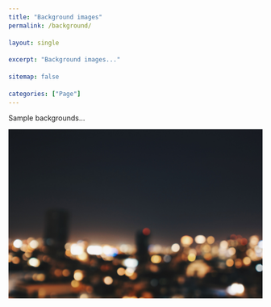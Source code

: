 ```yaml
---
title: "Background images"
permalink: /background/

layout: single

excerpt: "Background images..."

sitemap: false

categories: ["Page"]
---
```


Sample backgrounds...

![](/assets/images/gebhartyler-AQpOwYbm_Jg-unsplash.jpeg)
